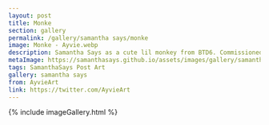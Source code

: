 ```yaml
---
layout: post
title: Monke
section: gallery
permalink: /gallery/samantha says/monke
image: Monke - Ayvie.webp
description: Samantha Says as a cute lil monkey from BTD6. Commissioned from AyvieArt.
metaImage: https://samanthasays.github.io/assets/images/gallery/samantha says/Monke - Ayvie.webp
tags: SamanthaSays Post Art
gallery: samantha says
from: AyvieArt
link: https://twitter.com/AyvieArt
---
```

{% include imageGallery.html %}
